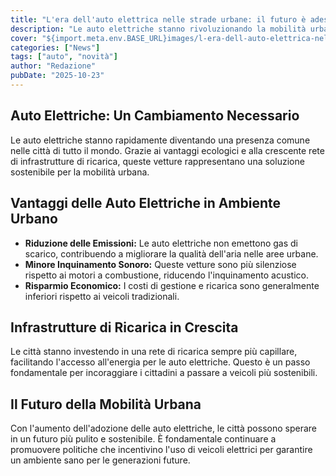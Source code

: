 ```yaml
---
title: "L'era dell'auto elettrica nelle strade urbane: il futuro è adesso"
description: "Le auto elettriche stanno rivoluzionando la mobilità urbana, migliorando la qualità dell'aria e riducendo il rumore. Scopri le novità in questo settore."
cover: "${import.meta.env.BASE_URL}images/l-era-dell-auto-elettrica-nelle-strade-urbane-il-futuro-e-adesso.jpg"
categories: ["News"]
tags: ["auto", "novità"]
author: "Redazione"
pubDate: "2025-10-23"
---
```


<h2>Auto Elettriche: Un Cambiamento Necessario</h2>
<p>Le auto elettriche stanno rapidamente diventando una presenza comune nelle città di tutto il mondo. Grazie ai vantaggi ecologici e alla crescente rete di infrastrutture di ricarica, queste vetture rappresentano una soluzione sostenibile per la mobilità urbana.</p>

<h2>Vantaggi delle Auto Elettriche in Ambiente Urbano</h2>
<ul>
  <li><strong>Riduzione delle Emissioni:</strong> Le auto elettriche non emettono gas di scarico, contribuendo a migliorare la qualità dell'aria nelle aree urbane.</li>
  <li><strong>Minore Inquinamento Sonoro:</strong> Queste vetture sono più silenziose rispetto ai motori a combustione, riducendo l'inquinamento acustico.</li>
  <li><strong>Risparmio Economico:</strong> I costi di gestione e ricarica sono generalmente inferiori rispetto ai veicoli tradizionali.</li>
</ul>

<h2>Infrastrutture di Ricarica in Crescita</h2>
<p>Le città stanno investendo in una rete di ricarica sempre più capillare, facilitando l'accesso all'energia per le auto elettriche. Questo è un passo fondamentale per incoraggiare i cittadini a passare a veicoli più sostenibili.</p>

<h2>Il Futuro della Mobilità Urbana</h2>
<p>Con l'aumento dell'adozione delle auto elettriche, le città possono sperare in un futuro più pulito e sostenibile. È fondamentale continuare a promuovere politiche che incentivino l'uso di veicoli elettrici per garantire un ambiente sano per le generazioni future.</p>
